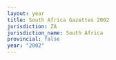 ```yaml
---
layout: year
title: South Africa Gazettes 2002
jurisdiction: ZA
jurisdiction_name: South Africa
provincial: false
year: "2002"
---
```

